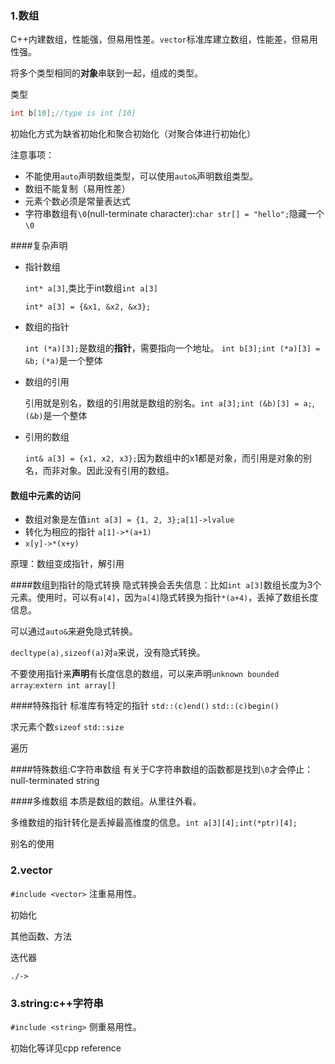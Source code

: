 ### 1.数组
C++内建数组，性能强，但易用性差。`vector`标准库建立数组，性能差，但易用性强。

将多个类型相同的**对象**串联到一起，组成的类型。

类型
```cpp
int b[10];//type is int [10]
```

初始化方式为缺省初始化和聚合初始化（对聚合体进行初始化）

注意事项：
- 不能使用`auto`声明数组类型，可以使用`auto&`声明数组类型。
- 数组不能复制（易用性差）
- 元素个数必须是常量表达式
- 字符串数组有`\0`(null-terminate character):`char str[] = "hello";`隐藏一个`\0`


####复杂声明
- 指针数组

  `int* a[3]`,类比于int数组`int a[3]`

  `int* a[3] = {&x1, &x2, &x3};`

- 数组的指针

    `int (*a)[3];`是数组的**指针**，需要指向一个地址。
    `int b[3];int (*a)[3] = &b;` `(*a)`是一个整体

- 数组的引用

  引用就是别名，数组的引用就是数组的别名。`int a[3];int (&b)[3] = a;`,`(&b)`是一个整体

- 引用的数组

  `int& a[3] = {x1, x2, x3};`因为数组中的x1都是对象，而引用是对象的别名，而非对象。因此没有引用的数组。

#### 数组中元素的访问
- 数组对象是左值`int a[3] = {1, 2, 3};a[1]->lvalue`
- 转化为相应的指针 `a[1]->*(a+1)`
- `x[y]->*(x+y)`

原理：数组变成指针，解引用

####数组到指针的隐式转换
隐式转换会丢失信息：比如`int a[3]`数组长度为3个元素。使用时，可以有`a[4]`，因为`a[4]`隐式转换为指针`*(a+4)`，丢掉了数组长度信息。

可以通过`auto&`来避免隐式转换。

`decltype(a),sizeof(a)`对`a`来说，没有隐式转换。

不要使用指针来**声明**有长度信息的数组，可以来声明`unknown bounded array`:`extern int array[]`

####特殊指针
标准库有特定的指针 `std::(c)end()` `std::(c)begin()`

求元素个数`sizeof` `std::size`

遍历

####特殊数组:C字符串数组
有关于C字符串数组的函数都是找到`\0`才会停止：null-terminated string

####多维数组
本质是数组的数组。从里往外看。

多维数组的指针转化是丢掉最高维度的信息。`int a[3][4];int(*ptr)[4];`

别名的使用

### 2.vector
`#include <vector>` 注重易用性。

初始化

其他函数、方法

迭代器

`./->`
### 3.string:c++字符串
`#include <string>` 侧重易用性。

初始化等详见cpp reference